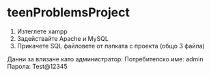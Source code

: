 # teenProblemsProject
1. Изтеглете xampp
2. Задействайте Apache и MySQL
3. Прикачете SQL файловете от папката с проекта (общо 3 файла)

Данни за влизане като администратор:
Потребителско име: admin
Парола: Test@12345
